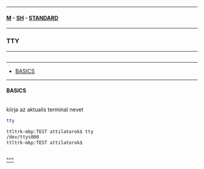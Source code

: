 
---

#### [M](https://github.com/ttltrk/TTT/blob/master/menu.md) - [SH](https://github.com/ttltrk/TTT/blob/master/SH/SH.md) - [STANDARD](https://github.com/ttltrk/TTT/blob/master/SH/STANDARD/STANDARD.md)

---

### TTY

---

```

```

---

* [BASICS](#BASICS)

---

#### BASICS

```

```

kiirja az aktualis terminal nevet

```sh
tty

ttltrk-mbp:TEST attilatorok$ tty
/dev/ttys000
ttltrk-mbp:TEST attilatorok$ 
```

```sh

```

[^^^](#TTY)
